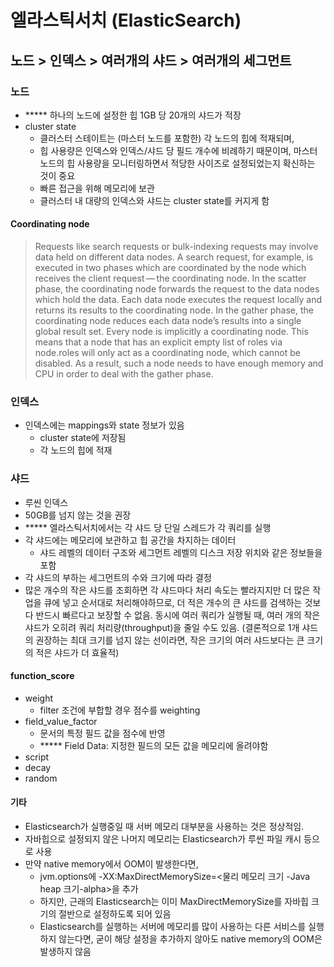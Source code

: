 # 엘라스틱서치 (ElasticSearch)


## 노드 > 인덱스 > 여러개의 샤드 > 여러개의 세그먼트


### 노드
- ***** 하나의 노드에 설정한 힙 1GB 당 20개의 샤드가 적장
- cluster state
  - 클러스터 스테이트는 (마스터 노드를 포함한) 각 노드의 힙에 적재되며, 
  - 힙 사용량은 인덱스와 인덱스/샤드 당 필드 개수에 비례하기 때문이며, 마스터 노드의 힙 사용량을 모니터링하면서 적당한 사이즈로 설정되었는지 확신하는 것이 중요 
  - 빠른 접근을 위해 메모리에 보관
  - 클러스터 내 대량의 인덱스와 샤드는 cluster state를 커지게 함

#### Coordinating node
> Requests like search requests or bulk-indexing requests may involve data held on different data nodes. A search request, for example, is executed in two phases which are coordinated by the node which receives the client request — the coordinating node.
In the scatter phase, the coordinating node forwards the request to the data nodes which hold the data. Each data node executes the request locally and returns its results to the coordinating node. In the gather phase, the coordinating node reduces each data node’s results into a single global result set.
Every node is implicitly a coordinating node. This means that a node that has an explicit empty list of roles via node.roles will only act as a coordinating node, which cannot be disabled. As a result, such a node needs to have enough memory and CPU in order to deal with the gather phase.


### 인덱스
- 인덱스에는 mappings와 state 정보가 있음
  - cluster state에 저장됨
  - 각 노드의 힙에 적재


### 샤드
- 루씬 인덱스
- 50GB를 넘지 않는 것을 권장
- ***** 엘라스틱서치에서는 각 샤드 당 단일 스레드가 각 쿼리를 실행
- 각 샤드에는 메모리에 보관하고 힙 공간을 차지하는 데이터
  - 샤드 레벨의 데이터 구조와 세그먼트 레벨의 디스크 저장 위치와 같은 정보들을 포함
- 각 샤드의 부하는 세그먼트의 수와 크기에 따라 결정
- 많은 개수의 작은 샤드를 조회하면 각 샤드마다 처리 속도는 빨라지지만 더 많은 작업을 큐에 넣고 순서대로 처리해야하므로, 더 적은 개수의 큰 샤드를 검색하는 것보다 반드시 빠르다고 보장할 수 없음. 동시에 여러 쿼리가 실행될 때, 여러 개의 작은 샤드가 오히려 쿼리 처리량(throughput)을 줄일 수도 있음. (결론적으로 1개 샤드의 권장하는 최대 크기를 넘지 않는 선이라면, 작은 크기의 여러 샤드보다는 큰 크기의 적은 샤드가 더 효율적)


#### function_score
- weight
  - filter 조건에 부합할 경우 점수를 weighting
- field_value_factor
  - 문서의 특정 필드 값을 점수에 반영
  - ***** Field Data: 지정한 필드의 모든 값을 메모리에 올려야함
- script
- decay
- random


#### 기타
- Elasticsearch가 실행중일 때 서버 메모리 대부분을 사용하는 것은 정상적임.
- 자바힙으로 설정되지 않은 나머지 메모리는 Elasticsearch가 루씬 파일 캐시 등으로 사용
- 만약 native memory에서 OOM이 발생한다면, 
  - jvm.options에 -XX:MaxDirectMemorySize=<물리 메모리 크기 -Java heap 크기-alpha>을 추가
  - 하지만, 근래의 Elasticsearch는 이미 MaxDirectMemorySize를 자바힙 크기의 절반으로 설정하도록 되어 있음
  - Elasticsearch를 실행하는 서버에 메모리를 많이 사용하는 다른 서비스를 실행하지 않는다면, 굳이 해당 설정을 추가하지 않아도 native memory의 OOM은 발생하지 않음